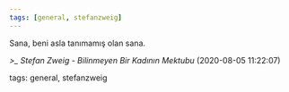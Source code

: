 ```yaml
---
tags: [general, stefanzweig]
---
```


Sana, beni asla tanımamış olan sana.

*>_ Stefan Zweig - Bilinmeyen Bir Kadının Mektubu* (2020-08-05 11:22:07)

tags: general, stefanzweig

